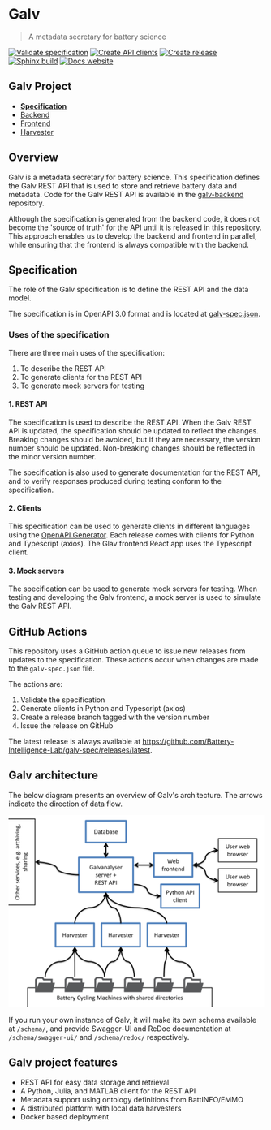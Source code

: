 # Galv
> A metadata secretary for battery science

[![Validate specification](https://github.com/Battery-Intelligence-Lab/galv-spec/actions/workflows/validate.yml/badge.svg)](https://github.com/marketplace/actions/super-linter)
[![Create API clients](https://github.com/Battery-Intelligence-Lab/galv-spec/actions/workflows/clients.yml/badge.svg)](https://github.com/Battery-Intelligence-Lab/galv-spec/actions/workflows/clients.yml)
[![Create release](https://github.com/Battery-Intelligence-Lab/galv-spec/actions/workflows/create-release.yml/badge.svg)](https://github.com/Battery-Intelligence-Lab/galv-spec/actions/workflows/create-release.yml)
[![Sphinx build](https://github.com/Battery-Intelligence-Lab/galv-spec/actions/workflows/docs.yml/badge.svg)](https://github.com/Battery-Intelligence-Lab/galv-spec/actions/workflows/docs.yml)
[![Docs website](https://github.com/Battery-Intelligence-Lab/galv-spec/actions/workflows/gh-pages.yml/badge.svg)](https://Battery-Intelligence-Lab.github.io/galv-spec/)

## Galv Project
- [**Specification**](/Battery-Intelligence-Lab/galv-spec)
- [Backend](/Battery-Intelligence-Lab/galv-backend)
- [Frontend](/Battery-Intelligence-Lab/galv-frontend)
- [Harvester](/Battery-Intelligence-Lab/galv-harvester)

## Overview

Galv is a metadata secretary for battery science. 
This specification defines the Galv REST API that is used to store and retrieve battery data and metadata.
Code for the Galv REST API is available in the [galv-backend](/Battery-Intelligence-Lab/galv-backend) repository.

Although the specification is generated from the backend code, it does not become the 'source of truth' for the API
until it is released in this repository. 
This approach enables us to develop the backend and frontend in parallel,
while ensuring that the frontend is always compatible with the backend.

## Specification

The role of the Galv specification is to define the REST API and the data model.

The specification is in OpenAPI 3.0 format and is located at [galv-spec.json](galv-spec.json).

### Uses of the specification

There are three main uses of the specification:
1. To describe the REST API
2. To generate clients for the REST API
3. To generate mock servers for testing

#### 1. REST API

The specification is used to describe the REST API.
When the Galv REST API is updated, the specification should be updated to reflect the changes.
Breaking changes should be avoided, but if they are necessary, the version number should be updated.
Non-breaking changes should be reflected in the minor version number.

The specification is also used to generate documentation for the REST API, 
and to verify responses produced during testing conform to the specification.

#### 2. Clients

This specification can be used to generate clients in different languages using the [OpenAPI Generator](https://openapi-generator.tech/).
Each release comes with clients for Python and Typescript (axios).
The Glav frontend React app uses the Typescript client.

#### 3. Mock servers

The specification can be used to generate mock servers for testing.
When testing and developing the Galv frontend, a mock server is used to simulate the Galv REST API.

## GitHub Actions

This repository uses a GitHub action queue to issue new releases from updates to the specification.
These actions occur when changes are made to the `galv-spec.json` file.

The actions are:
1. Validate the specification
2. Generate clients in Python and Typescript (axios)
3. Create a release branch tagged with the version number
4. Issue the release on GitHub

The latest release is always available at https://github.com/Battery-Intelligence-Lab/galv-spec/releases/latest.

## Galv architecture

The below diagram presents an overview of Galv's architecture. 
The arrows indicate the direction of data flow.

<p align="center">
    <img src="img/GalvStructure.PNG" alt="Data flows from battery cycling machines to Galv Harvesters, then to the     Galv server and REST API. Metadata can be updated and data read using the web client, and data can be downloaded by the Python client." width="600" />
</p>

If you run your own instance of Galv, it will make its own schema available at `/schema/`,
and provide Swagger-UI and ReDoc documentation at `/schema/swagger-ui/` and `/schema/redoc/` respectively.

## Galv project features
- REST API for easy data storage and retrieval
- A Python, Julia, and MATLAB client for the REST API
- Metadata support using ontology definitions from BattINFO/EMMO
- A distributed platform with local data harvesters
- Docker based deployment
